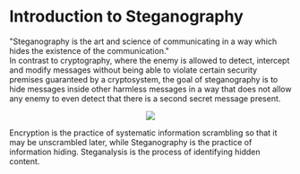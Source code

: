 # Introduction to Steganography
"Steganography is the art and science of communicating in a way which hides the existence of the communication." <br>
In contrast to cryptography, where the enemy is allowed to detect, intercept and modify messages without being 
able to violate certain security premises guaranteed by a cryptosystem, the goal of steganography is to hide messages 
inside other harmless messages in a way that does not allow any enemy to even detect that there is a second secret message 
present. 
<br>
<p align="center">
  <img src="https://i.imgur.com/qIYXcRM.jpg">
</p>
Encryption is the practice of systematic information scrambling so that it may be unscrambled later, while  Steganography is the practice of information hiding.
Steganalysis is the process of identifying hidden content.

